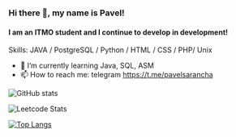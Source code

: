 ### Hi there 👋, my name is Pavel!
#### I am an ITMO student and I continue to develop in development!

Skills: JAVA / PostgreSQL / Python / HTML / CSS / PHP/ Unix

- 🌱 I’m currently learning Java, SQL, ASM 
- 📫 How to reach me: telegram https://t.me/pavelsarancha 


![GitHub stats](https://github-readme-stats.vercel.app/api?username=PaulLocust&theme=great-gatsby&show_icons=true) 

![Leetcode Stats](https://leetcard.jacoblin.cool/PaulLocust?ext=activity)

[![Top Langs](https://github-readme-stats.vercel.app/api/top-langs/?username=PaulLocust&theme=great-gatsby)](https://github.com/anuraghazra/github-readme-stats)


